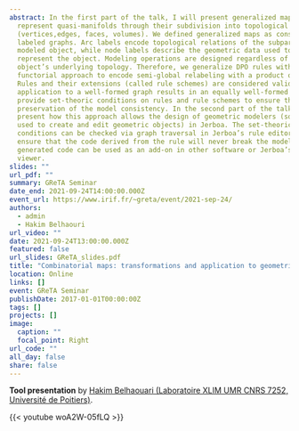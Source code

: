 ```yaml
---
abstract: In the first part of the talk, I will present generalized maps that
  represent quasi-manifolds through their subdivision into topological cells
  (vertices,edges, faces, volumes). We defined generalized maps as constrained
  labeled graphs. Arc labels encode topological relations of the subparts of the
  modeled object, while node labels describe the geometric data used to
  represent the object. Modeling operations are designed regardless of the
  object’s underlying topology. Therefore, we generalize DPO rules with a
  functorial approach to encode semi-global relabeling with a product operation.
  Rules and their extensions (called rule schemes) are considered valid if any
  application to a well-formed graph results in an equally well-formed graph. We
  provide set-theoric conditions on rules and rule schemes to ensure the
  preservation of the model consistency. In the second part of the talk, I will
  present how this approach allows the design of geometric modelers (software
  used to create and edit geometric objects) in Jerboa. The set-theoric
  conditions can be checked via graph traversal in Jerboa’s rule editor to
  ensure that the code derived from the rule will never break the model. The
  generated code can be used as an add-on in other software or Jerboa’s generic
  viewer.
slides: ""
url_pdf: ""
summary: GReTA Seminar
date_end: 2021-09-24T14:00:00.000Z
event_url: https://www.irif.fr/~greta/event/2021-sep-24/
authors:
  - admin
  - Hakim Belhaouri
url_video: ""
date: 2021-09-24T13:00:00.000Z
featured: false
url_slides: GReTA_slides.pdf
title: "Combinatorial maps: transformations and application to geometric modeling"
location: Online
links: []
event: GReTA Seminar
publishDate: 2017-01-01T00:00:00Z
tags: []
projects: []
image:
  caption: ""
  focal_point: Right
url_code: ""
all_day: false
share: false
---
```

**Tool presentation** by [Hakim Belhaouari (Laboratoire XLIM UMR CNRS 7252, Université de Poitiers)](http://xlim-sic.labo.univ-poitiers.fr/membres/hbelhaou/index.php).

{{< youtube woA2W-05fLQ >}}